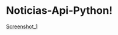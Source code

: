 # Noticias-Api-Python!
[Screenshot_1](https://user-images.githubusercontent.com/88597330/229650941-13e1e724-d02e-49f6-9755-05433c872ba2.png)
